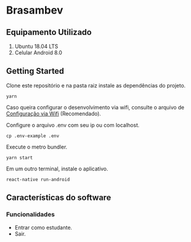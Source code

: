 # Brasambev

## Equipamento Utilizado

1. Ubuntu 18.04 LTS
2. Celular Android 8.0

## Getting Started

Clone este repositório e na pasta raiz instale as dependências do projeto.

```console
yarn
```

Caso queira configurar o desenvolvimento via wifi, consulte o arquivo de [Configuração via Wifi](WifiPhoneConfiguration.md) (Recomendado).


Configure o arquivo .env com seu ip ou com localhost.

```console
cp .env-example .env
```

Execute o metro bundler.

```console
yarn start
```

Em um outro terminal, instale o aplicativo.

```console
react-native run-android
```

## Características do software

### Funcionalidades

* Entrar como estudante.
* Sair.

<!--
## Imagens do Aplicativo

<img src="./src/assets/ola.jpeg" width="45%" height="45%"><img src="./src/assets/checkinout.jpeg" width="45%" height="45%">

-->
